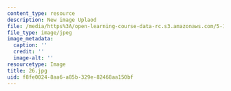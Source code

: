 ```yaml
---
content_type: resource
description: New image Uplaod
file: /media/https%3A/open-learning-course-data-rc.s3.amazonaws.com/5-112-principles-of-chemical-science-fall-2005/f8fe00248aa6a85b329e82468aa150bf_26.jpg
file_type: image/jpeg
image_metadata:
  caption: ''
  credit: ''
  image-alt: ''
resourcetype: Image
title: 26.jpg
uid: f8fe0024-8aa6-a85b-329e-82468aa150bf
---
```


